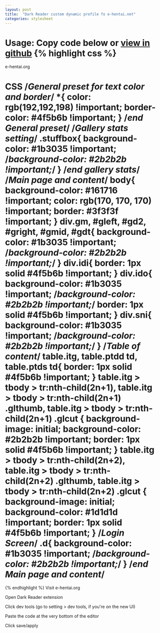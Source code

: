 ```yaml
---
layout: post
title:  "Dark Reader custom dynamic profile fo e-hentai.net"
categories: stylesheet
---
```


Usage: Copy code below or <a href="https://github.com/animalizers/anii/blob/master/Dark%20Reader%20custom%20preset/e-hentai.net.css" target="_blank">view in github</a>
{% highlight css %}
================================
e-hentai.org

CSS
/*General preset for text color and border*/
*{
    color: rgb(192,192,198) !important;
    border-color: #4f5b6b !important;
}
/*end General preset*/
/*Gallery stats setting*/
.stuffbox{
    background-color: #1b3035 !important;
    /*background-color: #2b2b2b !important;*/
}
/*end gallery stats*/
/*Main page and content*/
body{
    background-color: #161716 !important;
    color: rgb(170, 170, 170) !important;
    border: #3f3f3f !important;
}
div.gm, #gleft, #gd2, #gright, #gmid, #gdt{
    background-color: #1b3035 !important;
    /*background-color: #2b2b2b !important;*/
}
div.idi{
    border: 1px solid #4f5b6b !important;
}
div.ido{
    background-color: #1b3035 !important;
    /*background-color: #2b2b2b !important;*/
    border: 1px solid #4f5b6b !important;
}
div.sni{
    background-color: #1b3035 !important;
    /*background-color: #2b2b2b !important;*/
}
/*Table of content*/
table.itg, table.ptdd td, table.ptds td{
    border: 1px solid #4f5b6b !important;
}
table.itg > tbody > tr:nth-child(2n+1),
table.itg > tbody > tr:nth-child(2n+1) .glthumb,
table.itg > tbody > tr:nth-child(2n+1) .glcut {
    background-image: initial;
    background-color: #2b2b2b !important;
    border: 1px solid #4f5b6b !important;
}
table.itg > tbody > tr:nth-child(2n+2),
table.itg > tbody > tr:nth-child(2n+2) .glthumb,
table.itg > tbody > tr:nth-child(2n+2) .glcut {
    background-image: initial;
    background-color: #1d1d1d !important;
    border: 1px solid #4f5b6b !important;
}
/*Login Screen*/
.d{
    background-color: #1b3035 !important;
    /*background-color: #2b2b2b !important;*/
}
/*end Main page and content*/
================================
{% endhighlight %}
Visit e-hentai.org

Open Dark Reader extension

Click dev tools (go to setting > dev tools, if you're on the new UI)

Paste the code at the very bottom of the editor

Click save/apply
